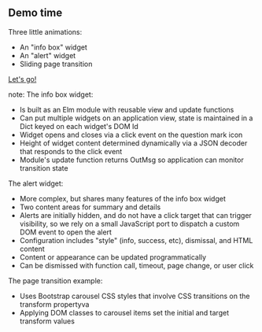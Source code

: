 ##  Demo time

Three little animations:

<ul>
<li class="fragment">An "info box" widget
<li class="fragment">An "alert" widget
<li class="fragment">Sliding page transition
</ul>

<a class="fragment" href="http://localhost:8000/">Let's go!</a>

note:
The info box widget:
* Is built as an Elm module with reusable view and update functions
* Can put multiple widgets on an application view, state is maintained in a Dict keyed on each
widget's DOM Id
* Widget opens and closes via a click event on the question mark icon
* Height of widget content determined dynamically via a JSON decoder that responds to the
click event
* Module's update function returns OutMsg so application can monitor transition state

The alert widget:
* More complex, but shares many features of the info box widget
* Two content areas for summary and details
* Alerts are initially hidden, and do not have a click target that can trigger visibility, so
we rely on a small JavaScript port to dispatch a custom DOM event to open the alert
* Configuration includes "style" (info, success, etc), dismissal, and HTML content
* Content or appearance can be updated programmatically
* Can be dismissed with function call, timeout, page change, or user click

The page transition example:
* Uses Bootstrap carousel CSS styles that involve CSS transitions on the transform propertyva
* Applying DOM classes to carousel items set the initial and target transform values
